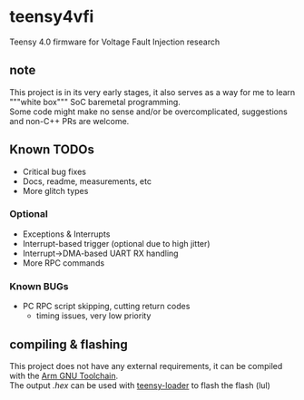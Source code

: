 # teensy4vfi
Teensy 4.0 firmware for Voltage Fault Injection research

## note
This project is in its very early stages, it also serves as a way for me to learn """white box""" SoC baremetal programming.<br>
Some code might make no sense and/or be overcomplicated, suggestions and non-C++ PRs are welcome.

## Known TODOs
 - Critical bug fixes
 - Docs, readme, measurements, etc
 - More glitch types

### Optional
 - Exceptions & Interrupts
 - Interrupt-based trigger (optional due to high jitter)
 - Interrupt->DMA-based UART RX handling
 - More RPC commands

### Known BUGs
 - PC RPC script skipping, cutting return codes
   - timing issues, very low priority 

## compiling & flashing
This project does not have any external requirements, it can be compiled with the [Arm GNU Toolchain](https://developer.arm.com/Tools%20and%20Software/GNU%20Toolchain).<br>
The output *.hex* can be used with [teensy-loader](https://www.pjrc.com/teensy/loader_win10.html) to flash the flash (lul)
